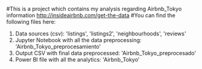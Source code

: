 #This is a project which contains my analysis regarding Airbnb_Tokyo information http://insideairbnb.com/get-the-data
#You can find the following files here:
1. Data sources (csv): 'listings', 'listings2', 'neighbourhoods', 'reviews'
2. Jupyter Notebook with all the data preprocessing: 'Airbnb_Tokyo_preprocesamiento'
3. Output CSV with final data preprocessed: 'Airbnb_Tokyo_preprocesado'
4. Power BI file with all the analytics: 'Airbnb_Tokyo'
